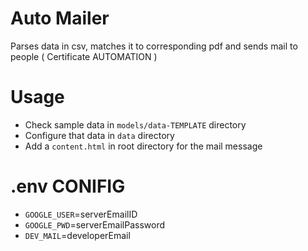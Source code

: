 # Auto Mailer

Parses data in csv, matches it to corresponding pdf and sends mail to people ( Certificate AUTOMATION )

# Usage

-   Check sample data in `models/data-TEMPLATE` directory
-   Configure that data in `data` directory
-   Add a `content.html` in root directory for the mail message

# .env CONIFIG

-   `GOOGLE_USER`=serverEmailID
-   `GOOGLE_PWD`=serverEmailPassword
-   `DEV_MAIL`=developerEmail
